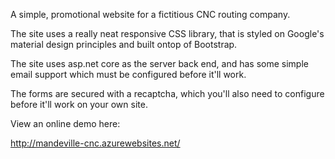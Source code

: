 ﻿A simple, promotional website for a fictitious CNC routing company.

The site uses a really neat responsive CSS library, that is styled on Google's material design principles and built ontop of Bootstrap.

The site uses asp.net core as the server back end, and has some simple email support which must be configured before it'll work. 

The forms are secured with a recaptcha, which you'll also need to configure before it'll work on your own site.

View an online demo here:

http://mandeville-cnc.azurewebsites.net/